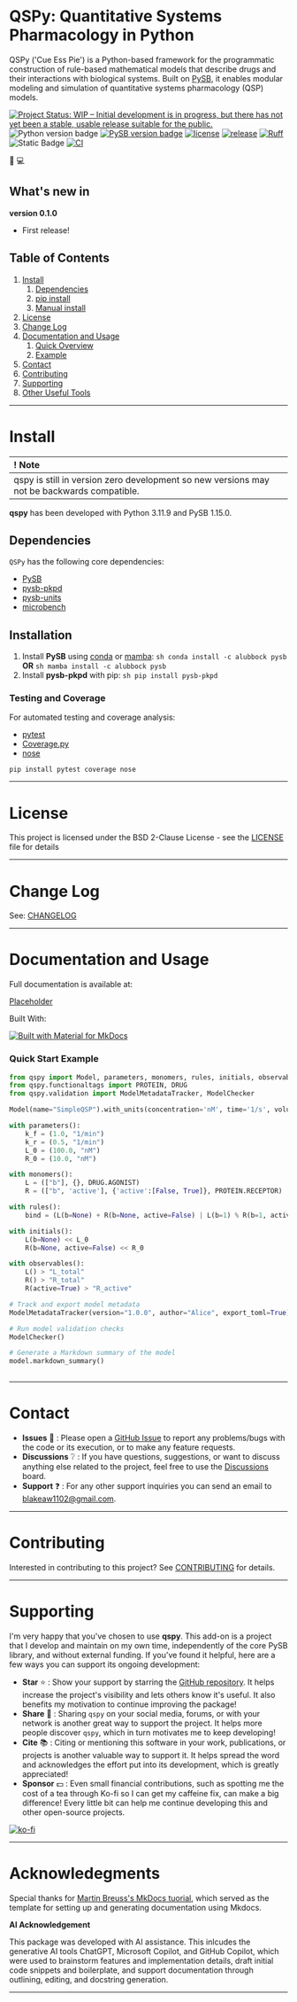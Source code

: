 # QSPy: Quantitative Systems Pharmacology in Python

QSPy ('Cue Ess Pie') is a Python-based framework for the programmatic construction of rule-based mathematical models that describe drugs and their interactions with biological systems. Built on [PySB](https://pysb.org/), it enables modular modeling and simulation of quantitative systems pharmacology (QSP) models. 

[![Project Status: WIP – Initial development is in progress, but there has not yet been a stable, usable release suitable for the public.](https://www.repostatus.org/badges/latest/wip.svg)](https://www.repostatus.org/#wip)
![Python version badge](https://img.shields.io/badge/python-3.11.9-blue.svg)
[![PySB version badge](https://img.shields.io/badge/powered_by-PySB>%3D1.15.0-9cf.svg)](https://pysb.org/)
[![license](https://img.shields.io/github/license/Borealis-BioModeling/qspy.svg)](LICENSE)
[![release](https://img.shields.io/github/release-pre/Borealis-BioModeling/qspy.svg)](https://github.com/Borealis-BioModeling/qspy/releases)
[![Ruff](https://img.shields.io/endpoint?url=https://raw.githubusercontent.com/astral-sh/ruff/main/assets/badge/v2.json)](https://github.com/astral-sh/ruff)
![Static Badge](https://img.shields.io/badge/coverage-56%25-green)
[![CI](https://github.com/Borealis-BioModeling/qspy/actions/workflows/ruff.yml/badge.svg)](https://github.com/Borealis-BioModeling/qspy/actions/workflows/ruff.yml)

  :pill: :computer:

## What's new in

**version 0.1.0**

 * First release!

## Table of Contents

 1. [Install](#install)
     1. [Dependencies](#dependencies)
     2. [pip install](#pip-install)
     3. [Manual install](#manual-install)
 2. [License](#license)
 3. [Change Log](#change-log)
 4. [Documentation and Usage](#documentation-and-usage)
     1. [Quick Overview](#quick-overview)
     2. [Example](#example)
 5. [Contact](#contact)
 6. [Contributing](#contributing)
 7. [Supporting](#supporting)  
 8. [Other Useful Tools](#other-useful-tools)

------

# Install

| **! Note** |
| :--- |
|  qspy is still in version zero development so new versions may not be backwards compatible. |

**qspy** has been developed with Python 3.11.9 and PySB 1.15.0.

## Dependencies

`QSPy` has the following core dependencies:

  * [PySB](https://pysb.org/)
  * [pysb-pkpd](https://blakeaw.github.io/pysb-pkpd/)
  * [pysb-units](https://github.com/Borealis-BioModeling/pysb-units)
  * [microbench](https://github.com/alubbock/microbench)

## Installation
  1. Install **PySB** using [conda](https://docs.conda.io/en/latest/) or [mamba](https://github.com/mamba-org/mamba):
    ```sh
    conda install -c alubbock pysb
    ```
    **OR**
    ```sh
    mamba install -c alubbock pysb
    ```    
  2. Install **pysb-pkpd** with pip:
    ```sh
    pip install pysb-pkpd
    ```

### Testing and Coverage

For automated testing and coverage analysis:
   * [pytest](https://docs.pytest.org/en/stable/getting-started.html)
   * [Coverage.py](https://coverage.readthedocs.io/en/7.6.10/install.html)
   * [nose](https://nose.readthedocs.io/en/latest/)
```
pip install pytest coverage nose
```

------

# License

This project is licensed under the BSD 2-Clause License - see the [LICENSE](LICENSE) file for details

------

# Change Log

See: [CHANGELOG](CHANGELOG.md)

------

# Documentation and Usage

Full documentation is available at:

[Placeholder](https://blakeaw.github.io/qspy/) 

Built With:

[![Built with Material for MkDocs](https://img.shields.io/badge/Material_for_MkDocs-526CFE?style=for-the-badge&logo=MaterialForMkDocs&logoColor=white)](https://squidfunk.github.io/mkdocs-material/)

### Quick Start Example

```python
from qspy import Model, parameters, monomers, rules, initials, observables
from qspy.functionaltags import PROTEIN, DRUG
from qspy.validation import ModelMetadataTracker, ModelChecker

Model(name="SimpleQSP").with_units(concentration='nM', time='1/s', volume='L')

with parameters():
    k_f = (1.0, "1/min")
    k_r = (0.5, "1/min")
    L_0 = (100.0, "nM")
    R_0 = (10.0, "nM")

with monomers():
    L = (["b"], {}, DRUG.AGONIST)
    R = (["b", 'active'], {'active':[False, True]}, PROTEIN.RECEPTOR)

with rules():
    bind = (L(b=None) + R(b=None, active=False) | L(b=1) % R(b=1, active=True), k_f, k_r)

with initials():
    L(b=None) << L_0
    R(b=None, active=False) << R_0

with observables():
    L() > "L_total"
    R() > "R_total"
    R(active=True) > "R_active"

# Track and export model metadata
ModelMetadataTracker(version="1.0.0", author="Alice", export_toml=True)

# Run model validation checks
ModelChecker()

# Generate a Markdown summary of the model
model.markdown_summary()
               
```

------

# Contact

 * **Issues** :bug: : Please open a [GitHub Issue](https://github.com/Borealis-BioModeling/qspy/issues) to
report any problems/bugs with the code or its execution, or to make any feature requests.
 * **Discussions** :grey_question: : If you have questions, suggestions, or want to discuss anything else related to the project, feel free to use the [Discussions](https://github.com/Borealis-BioModeling/qspy/discussions) board.
* **Support** :question: : For any other support inquiries you can send an email to [blakeaw1102@gmail.com](mailto:blakeaw1102@gmail.com).

------

# Contributing

Interested in contributing to this project? See [CONTRIBUTING](./CONTRIBUTING.md) for details.

------

# Supporting

I'm very happy that you've chosen to use __qspy__. This add-on is a project that I develop and maintain on my own time, independently of the core PySB library, and without external funding. If you've found it helpful, here are a few ways you can support its ongoing development:

* **Star** :star: : Show your support by starring the [GitHub repository](https://github.com/Borealis-BioModeling/qspy). It helps increase the project's visibility and lets others know it's useful. It also benefits my motivation to continue improving the package!
* **Share** :mega: : Sharing `qspy` on your social media, forums, or with your network is another great way to support the project. It helps more people discover `qspy`, which in turn motivates me to keep developing!
* **Cite** :books: : Citing or mentioning this software in your work, publications, or projects is another valuable way to support it. It helps spread the word and acknowledges the effort put into its development, which is greatly appreciated!
* **Sponsor** :dollar: : Even small financial contributions, such as spotting me the cost of a tea through Ko-fi so I can get my caffeine fix, can make a big difference! Every little bit can help me continue developing this and other open-source projects. 

[![ko-fi](https://ko-fi.com/img/githubbutton_sm.svg)](https://ko-fi.com/J3J4ZUCVU)

-----

# Acknowledegments

Special thanks for [Martin Breuss's MkDocs tuorial](https://realpython.com/python-project-documentation-with-mkdocs/#step-2-create-the-sample-python-package), which served as the template for setting up and generating documentation using Mkdocs.

**AI Acknowledgement**

This package was developed with AI assistance. This inlcudes the generative AI tools ChatGPT, Microsoft Copilot, and GitHub Copilot, which were used to brainstorm features and implementation details, draft initial code snippets and boilerplate, and support documentation through outlining, editing, and docstring generation.

-----
